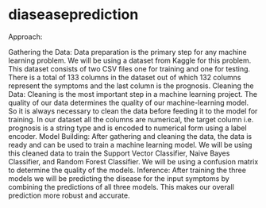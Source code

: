 # diaseaseprediction
Approach:

Gathering the Data: Data preparation is the primary step for any machine learning problem. We will be using a dataset from Kaggle for this problem. This dataset consists of two CSV files one for training and one for testing. There is a total of 133 columns in the dataset out of which 132 columns represent the symptoms and the last column is the prognosis.
Cleaning the Data: Cleaning is the most important step in a machine learning project. The quality of our data determines the quality of our machine-learning model. So it is always necessary to clean the data before feeding it to the model for training. In our dataset all the columns are numerical, the target column i.e. prognosis is a string type and is encoded to numerical form using a label encoder.
Model Building: After gathering and cleaning the data, the data is ready and can be used to train a machine learning model. We will be using this cleaned data to train the Support Vector Classifier, Naive Bayes Classifier, and Random Forest Classifier. We will be using a confusion matrix to determine the quality of the models.
Inference: After training the three models we will be predicting the disease for the input symptoms by combining the predictions of all three models. This makes our overall prediction more robust and accurate.
